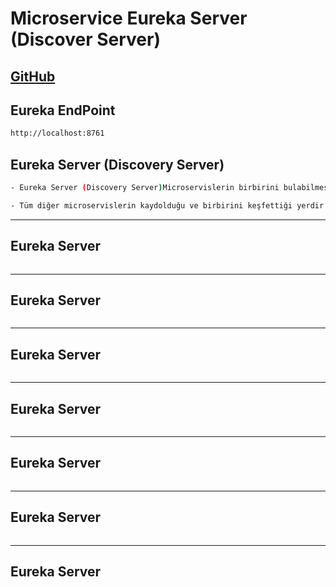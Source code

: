 # Microservice Eureka Server (Discover Server)
[GitHub](https://github.com/hamitmizrak/THY_1_EurekaServer)
---

## Eureka EndPoint 
```sh 
http://localhost:8761
```

## Eureka Server (Discovery Server)
```sh 
- Eureka Server (Discovery Server)Microservislerin birbirini bulabilmesi için kayıot ve keşif sistemidir.

- Tüm diğer microservislerin kaydolduğu ve birbirini keşfettiği yerdir.
```

---
## Eureka Server 
```sh 
```

---
## Eureka Server
```sh 
```

---
## Eureka Server
```sh 
```

---
## Eureka Server
```sh 
```

---
## Eureka Server
```sh 
```

---
## Eureka Server
```sh 
```

---
## Eureka Server
```sh 
```


